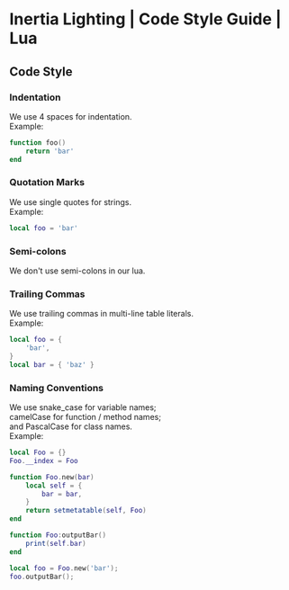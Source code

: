 # Inertia Lighting | Code Style Guide | Lua

## Code Style

### Indentation
We use 4 spaces for indentation.  
Example:
```lua
function foo()
    return 'bar'
end
```

### Quotation Marks
We use single quotes for strings.  
Example:
```lua
local foo = 'bar'
```

### Semi-colons
We don't use semi-colons in our lua.

### Trailing Commas
We use trailing commas in multi-line table literals.  
Example:
```lua
local foo = {
    'bar',
}
local bar = { 'baz' }
```

### Naming Conventions
We use snake_case for variable names;  
camelCase for function / method names;  
and PascalCase for class names.  
Example:
```lua
local Foo = {}
Foo.__index = Foo

function Foo.new(bar)
    local self = {
        bar = bar,
    }
    return setmetatable(self, Foo)
end

function Foo:outputBar()
    print(self.bar)
end

local foo = Foo.new('bar');
foo.outputBar();
```
